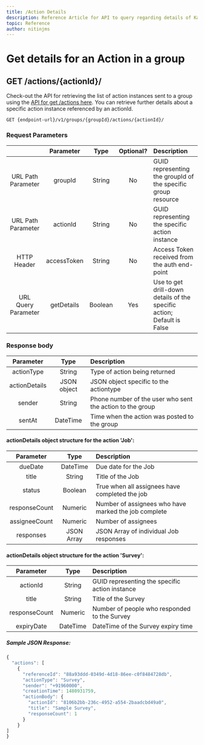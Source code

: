 ```yaml
---
title: /Action Details
description: Reference Article for API to query regarding details of Kaizala Actions
topic: Reference
author: nitinjms
---
```

# Get details for an Action in a group
## GET /actions/{actionId}/

Check-out the API for retrieving the list of action instances sent to a group using the [API for get /actions here](actions_get.md). You can retrieve further details about a specific action instance referenced by an actionId.

    GET {endpoint-url}/v1/groups/{groupId}/actions/{actionId}/

### Request Parameters

|  | Parameter | Type | Optional? | Description |
| :---: | :---: | :---: | :---:	| :--- |
| URL Path Parameter | groupId | String | No | GUID representing the groupId of the specific group resource |
| URL Path Parameter | actionId | String | No | GUID representing the specific action instance |
| HTTP Header | accessToken | String | No | Access Token received from the auth end-point |
| URL Query Parameter | getDetails | Boolean | Yes | Use to get drill-down details of the specific action; Default is False |

### Response body

| Parameter | Type | Description |
| :---: | :---: | :--- |
| actionType | String | Type of action being returned |
| actionDetails | JSON object | JSON object specific to the actiontype |
| sender | String | Phone number of the user who sent the action to the group |
| sentAt | DateTime | Time when the action was posted to the group |

####  actionDetails object structure for the action 'Job':

| Parameter | Type | Description |
| :---: | :---: | :--- |
| dueDate | DateTime | Due date for the Job |
| title | String | Title of the Job |
| status | Boolean | True when all assignees have completed the job |
| responseCount | Numeric | Number of assignees who have marked the job complete |
| assigneeCount | Numeric | Number of assignees |
| responses | JSON Array | JSON Array of individual Job responses |

####  actionDetails object structure for the action 'Survey':

| Parameter | Type | Description |
| :---: | :---: | :--- |
| actionId | String | GUID representing the specific action instance |
| title | String | Title of the Survey |
| responseCount | Numeric | Number of people who responded to the Survey |
| expiryDate | DateTime | DateTime of the Survey expiry time |

##### Sample JSON Response:

```javascript
{
  "actions": [
    {
      "referenceId": "88a93ddd-0349d-4d18-86ee-c0f8484728db",
      "actionType": "Survey",
      "sender": "+91960000",
      "creationTime": 1480931759,
      "actionBody": {
        "actionId": "8106b2bb-236c-4952-a554-2baadcbd49a0",
        "title": "Sample Survey",
        "responseCount": 1
      }
    }
]
}
```
